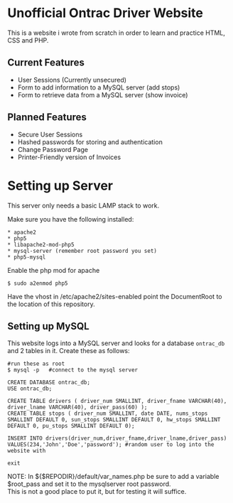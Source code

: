 Unofficial Ontrac Driver Website
================================

This is a website i wrote from scratch in order to learn and practice HTML, CSS and PHP.  

Current Features
----------------

* User Sessions (Currently unsecured)
* Form to add information to a MySQL server (add stops)
* Form to retrieve data from a MySQL server (show invoice)

Planned Features
----------------
* Secure User Sessions
* Hashed passwords for storing and authentication
* Change Password Page
* Printer-Friendly version of Invoices

Setting up Server
=================

This server only needs a basic LAMP stack to work.  

Make sure you have the following installed:
```
* apache2
* php5
* libapache2-mod-php5
* mysql-server (remember root password you set)
* php5-mysql
```
Enable the php mod for apache
```
$ sudo a2enmod php5
```
Have the vhost in /etc/apache2/sites-enabled point the DocumentRoot to the location of this repository.

Setting up MySQL
----------------
This website logs into a MySQL server and looks for a database ``ontrac_db`` and 2 tables in it. Create these as follows:
```
#run these as root
$ mysql -p   #connect to the mysql server

CREATE DATABASE ontrac_db;
USE ontrac_db;

CREATE TABLE drivers ( driver_num SMALLINT, driver_fname VARCHAR(40), driver_lname VARCHAR(40), driver_pass(60) );
CREATE TABLE stops ( driver_num SMALLINT, date DATE, nums_stops SMALLINT DEFAULT 0, sun_stops SMALLINT DEFAULT 0, hw_stops SMALLINT DEFAULT 0, pu_stops SMALLINT DEFAULT 0);

INSERT INTO drivers(driver_num,driver_fname,driver_lname,driver_pass) VALUES(234,'John','Doe','password'); #random user to log into the website with

exit
```

NOTE: In ${$REPODIR}/default/var_names.php be sure to add a variable $root_pass and set it to the mysqlserver root password.  
      This is not a good place to put it, but for testing it will suffice.

